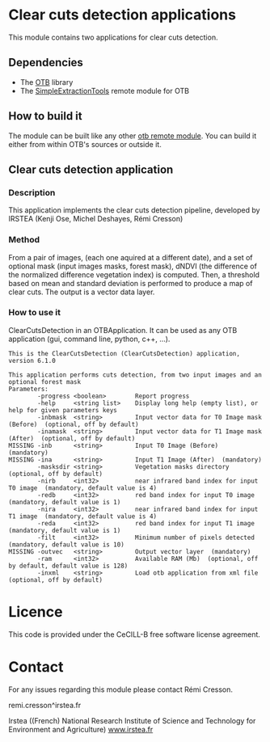 # Clear cuts detection applications

This module contains two applications for clear cuts detection.

## Dependencies

* The [OTB](https://www.orfeo-toolbox.org/) library
* The [SimpleExtractionTools](https://github.com/remicres/SimpleExtractionTools) remote module for OTB

## How to build it

The module can be built like any other [otb remote module](https://wiki.orfeo-toolbox.org/index.php/How_to_write_a_remote_module). You can build it either from within OTB's sources or outside it.


## Clear cuts detection application

### Description

This application implements the clear cuts detection pipeline, developed by IRSTEA (Kenji Ose, Michel Deshayes, Rémi Cresson)

### Method

From a pair of images, (each one aquired at a different date), and a set of optional mask (input images masks, forest mask), dNDVI (the difference of the normalized difference vegetation index) is computed. Then, a threshold based on mean and standard deviation is performed to produce a map of clear cuts. The output is a vector data layer.

### How to use it

ClearCutsDetection in an OTBApplication.
It can be used as any OTB application (gui, command line, python, c++, ...).

```
This is the ClearCutsDetection (ClearCutsDetection) application, version 6.1.0

This application performs cuts detection, from two input images and an optional forest mask
Parameters: 
        -progress <boolean>        Report progress 
        -help     <string list>    Display long help (empty list), or help for given parameters keys
        -inbmask  <string>         Input vector data for T0 Image mask (Before)  (optional, off by default)
        -inamask  <string>         Input vector data for T1 Image mask (After)  (optional, off by default)
MISSING -inb      <string>         Input T0 Image (Before)  (mandatory)
MISSING -ina      <string>         Input T1 Image (After)  (mandatory)
        -masksdir <string>         Vegetation masks directory  (optional, off by default)
        -nirb     <int32>          near infrared band index for input T0 image  (mandatory, default value is 4)
        -redb     <int32>          red band index for input T0 image  (mandatory, default value is 1)
        -nira     <int32>          near infrared band index for input T1 image  (mandatory, default value is 4)
        -reda     <int32>          red band index for input T1 image  (mandatory, default value is 1)
        -filt     <int32>          Minimum number of pixels detected  (mandatory, default value is 10)
MISSING -outvec   <string>         Output vector layer  (mandatory)
        -ram      <int32>          Available RAM (Mb)  (optional, off by default, default value is 128)
        -inxml    <string>         Load otb application from xml file  (optional, off by default)

```

Licence
=======

This code is provided under the CeCILL-B free software license agreement.

Contact
=======

For any issues regarding this module please contact Rémi Cresson.

remi.cresson^irstea.fr

Irstea ((French) National Research Institute of Science and Technology for Environment and Agriculture)
www.irstea.fr
